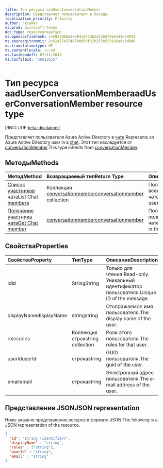 ```yaml
---
title: Тип ресурса aadUserConversationMember
description: Представляет пользователя в беседе.
localization_priority: Priority
author: nkramer
ms.prod: microsoft-teams
doc_type: resourcePageType
ms.openlocfilehash: c4e937d88a1e504c6774b2dcb657dee443d54843
ms.sourcegitcommit: 2c62457e57467b8d50f21b255b553106a9a5d8d6
ms.translationtype: HT
ms.contentlocale: ru-RU
ms.lasthandoff: 07/31/2019
ms.locfileid: "36013635"
---
```

# <a name="aaduserconversationmember-resource-type"></a><span data-ttu-id="2a9a7-103">Тип ресурса aadUserConversationMember</span><span class="sxs-lookup"><span data-stu-id="2a9a7-103">aadUserConversationMember resource type</span></span>

[!INCLUDE [beta-disclaimer](../../includes/beta-disclaimer.md)]

<span data-ttu-id="2a9a7-104">Представляет пользователя Azure Active Directory в [чате](chat.md).</span><span class="sxs-lookup"><span data-stu-id="2a9a7-104">Represents an Azure Active Directory user in a [chat](chat.md).</span></span> <span data-ttu-id="2a9a7-105">Этот тип наследуется от [conversationMember](conversationmember.md).</span><span class="sxs-lookup"><span data-stu-id="2a9a7-105">This type inherits from [conversationMember](conversationmember.md).</span></span>

## <a name="methods"></a><span data-ttu-id="2a9a7-106">Методы</span><span class="sxs-lookup"><span data-stu-id="2a9a7-106">Methods</span></span>

| <span data-ttu-id="2a9a7-107">Метод</span><span class="sxs-lookup"><span data-stu-id="2a9a7-107">Method</span></span>       | <span data-ttu-id="2a9a7-108">Возвращаемый тип</span><span class="sxs-lookup"><span data-stu-id="2a9a7-108">Return Type</span></span>  |<span data-ttu-id="2a9a7-109">Описание</span><span class="sxs-lookup"><span data-stu-id="2a9a7-109">Description</span></span>|
|:---------------|:--------|:----------|
|[<span data-ttu-id="2a9a7-110">Список участников чата</span><span class="sxs-lookup"><span data-stu-id="2a9a7-110">List Chat members</span></span>](../api/conversationmember-list.md) | <span data-ttu-id="2a9a7-111">Коллекция [conversationmember](conversationmember.md)</span><span class="sxs-lookup"><span data-stu-id="2a9a7-111">[conversationmember](conversationmember.md) collection</span></span> | <span data-ttu-id="2a9a7-112">Получение списка всех пользователей в чате.</span><span class="sxs-lookup"><span data-stu-id="2a9a7-112">Get the list of all users in the chat.</span></span>|
|[<span data-ttu-id="2a9a7-113">Получение участника чата</span><span class="sxs-lookup"><span data-stu-id="2a9a7-113">Get Chat member</span></span>](../api/conversationmember-get.md) | [<span data-ttu-id="2a9a7-114">conversationmember</span><span class="sxs-lookup"><span data-stu-id="2a9a7-114">conversationmember</span></span>](conversationmember.md) | <span data-ttu-id="2a9a7-115">Получение одного пользователя в чате.</span><span class="sxs-lookup"><span data-stu-id="2a9a7-115">Get a single user in the chat.</span></span>|

## <a name="properties"></a><span data-ttu-id="2a9a7-116">Свойства</span><span class="sxs-lookup"><span data-stu-id="2a9a7-116">Properties</span></span>
| <span data-ttu-id="2a9a7-117">Свойство</span><span class="sxs-lookup"><span data-stu-id="2a9a7-117">Property</span></span>     | <span data-ttu-id="2a9a7-118">Тип</span><span class="sxs-lookup"><span data-stu-id="2a9a7-118">Type</span></span>   |<span data-ttu-id="2a9a7-119">Описание</span><span class="sxs-lookup"><span data-stu-id="2a9a7-119">Description</span></span>|
|:---------------|:--------|:----------|
|<span data-ttu-id="2a9a7-120">id</span><span class="sxs-lookup"><span data-stu-id="2a9a7-120">id</span></span>|<span data-ttu-id="2a9a7-121">String</span><span class="sxs-lookup"><span data-stu-id="2a9a7-121">String</span></span>| <span data-ttu-id="2a9a7-122">Только для чтения.</span><span class="sxs-lookup"><span data-stu-id="2a9a7-122">Read-only.</span></span> <span data-ttu-id="2a9a7-123">Уникальный идентификатор пользователя.</span><span class="sxs-lookup"><span data-stu-id="2a9a7-123">Unique ID of the message.</span></span>|
|<span data-ttu-id="2a9a7-124">displayName</span><span class="sxs-lookup"><span data-stu-id="2a9a7-124">displayName</span></span>| <span data-ttu-id="2a9a7-125">string</span><span class="sxs-lookup"><span data-stu-id="2a9a7-125">string</span></span> | <span data-ttu-id="2a9a7-126">Отображаемое имя пользователя.</span><span class="sxs-lookup"><span data-stu-id="2a9a7-126">The display name of the user.</span></span> |
|<span data-ttu-id="2a9a7-127">roles</span><span class="sxs-lookup"><span data-stu-id="2a9a7-127">roles</span></span>| <span data-ttu-id="2a9a7-128">Коллекция строк</span><span class="sxs-lookup"><span data-stu-id="2a9a7-128">string collection</span></span> | <span data-ttu-id="2a9a7-129">Роли этого пользователя.</span><span class="sxs-lookup"><span data-stu-id="2a9a7-129">The roles for that user.</span></span> |
|<span data-ttu-id="2a9a7-130">userId</span><span class="sxs-lookup"><span data-stu-id="2a9a7-130">userId</span></span>| <span data-ttu-id="2a9a7-131">строка</span><span class="sxs-lookup"><span data-stu-id="2a9a7-131">string</span></span> | <span data-ttu-id="2a9a7-132">GUID пользователя.</span><span class="sxs-lookup"><span data-stu-id="2a9a7-132">The guid of the user.</span></span> |
|<span data-ttu-id="2a9a7-133">email</span><span class="sxs-lookup"><span data-stu-id="2a9a7-133">email</span></span>| <span data-ttu-id="2a9a7-134">строка</span><span class="sxs-lookup"><span data-stu-id="2a9a7-134">string</span></span>  | <span data-ttu-id="2a9a7-135">Электронный адрес пользователя.</span><span class="sxs-lookup"><span data-stu-id="2a9a7-135">The e-mail address of the user.</span></span> |

## <a name="json-representation"></a><span data-ttu-id="2a9a7-136">Представление JSON</span><span class="sxs-lookup"><span data-stu-id="2a9a7-136">JSON representation</span></span>

<span data-ttu-id="2a9a7-137">Ниже указано представление ресурса в формате JSON.</span><span class="sxs-lookup"><span data-stu-id="2a9a7-137">The following is a JSON representation of the resource.</span></span>

<!-- {
  "blockType": "resource",
  "baseType": "microsoft.graph.entity",
  "@odata.type": "microsoft.graph.aadUserConversationMember"
}-->

```json
{
  "id": "string (identifier)",
  "displayName" : "string",
  "roles" : ["string"],
  "userId" : "string",
  "email" : "string"
}

```

<!-- uuid: 8fcb5dbc-d5aa-4681-8e31-b001d5168d79
2015-10-25 14:57:30 UTC -->
<!--
{
  "type": "#page.annotation",
  "description": "aadUserConversationMember",
  "keywords": "",
  "section": "documentation",
  "tocPath": "",
  "suppressions": []
}
-->
